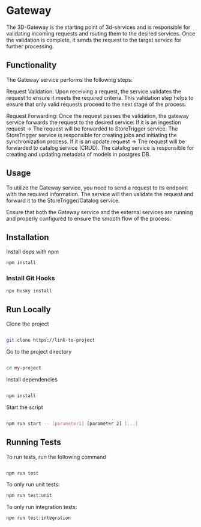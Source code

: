 # Gateway
The 3D-Gateway is the starting point of 3d-services and is responsible for validating incoming requests and routing them to the desired services. Once the validation is complete, it sends the request to the target service for further processing.

## Functionality
The Gateway service performs the following steps:

Request Validation: Upon receiving a request, the service validates the request to ensure it meets the required criteria. This validation step helps to ensure that only valid requests proceed to the next stage of the process.

Request Forwarding: Once the request passes the validation, the gateway service forwards the request to the desired service:
If it is an ingestion request -> The request will be forwarded to StoreTrigger service.
The StoreTrigger service is responsible for creating jobs and initiating the synchronization process.
If it is an update request -> The request will be forwarded to catalog service (CRUD).
The catalog service is responsible for creating and updating metadata of models in postgres DB.

## Usage
To utilize the Gateway service, you need to send a request to its endpoint with the required information. The service will then validate the request and forward it to the StoreTrigger/Catalog service.

Ensure that both the Gateway service and the external services are running and properly configured to ensure the smooth flow of the process.

## Installation

Install deps with npm

```bash
npm install
```
### Install Git Hooks
```bash
npx husky install
```

## Run Locally

Clone the project

```bash

git clone https://link-to-project

```

Go to the project directory

```bash

cd my-project

```

Install dependencies

```bash

npm install

```

Start the script

```bash

npm run start -- [parameter1] [parameter 2] [...]

```

## Running Tests

To run tests, run the following command

```bash

npm run test

```

To only run unit tests:
```bash
npm run test:unit
```

To only run integration tests:
```bash
npm run test:integration
```